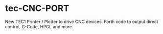 # tec-CNC-PORT
New TEC1 Printer / Plotter to drive CNC devices. Forth code to output direct control, G-Code, HPGL and more.

